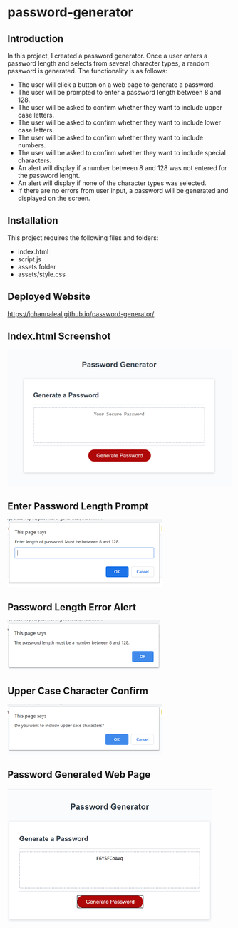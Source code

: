 # password-generator

## Introduction

In this project, I created a password generator. Once a user enters a password length and 
selects from several character types, a random password is generated. The functionality is as follows:

* The user will click a button on a web page to generate a password.
* The user will be prompted to enter a password length between 8 and 128.
* The user will be asked to confirm whether they want to include upper case letters.
* The user will be asked to confirm whether they want to include lower case letters.
* The user will be asked to confirm whether they want to include numbers.
* The user will be asked to confirm whether they want to include special characters.
* An alert will display if a number between 8 and 128 was not entered for the password lenght.
* An alert will display if none of the character types was selected.
* If there are no errors from user input, a password will be generated and displayed on the screen.

## Installation

This project requires the following files and folders:
* index.html
* script.js
* assets folder
* assets/style.css


## Deployed Website
https://johannaleal.github.io/password-generator/



## Index.html Screenshot
![Github Logo](/assets/images/main-page.png)

## Enter Password Length Prompt
![Github Logo](/assets/images/enter-pwd-length.PNG)

## Password Length Error Alert
![Github Logo](/assets/images/pwd-length-error-msg.PNG)

## Upper Case Character Confirm
![Github Logo](/assets/images/upper-case-prompt.PNG)

## Password Generated Web Page
![Github Logo](/assets/images/password-generated.PNG)



